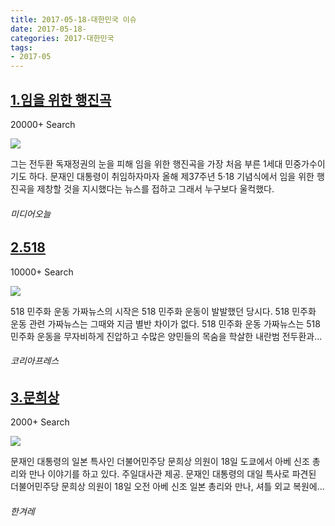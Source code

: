 ```yaml
---
title: 2017-05-18-대한민국 이슈
date: 2017-05-18-
categories: 2017-대한민국
tags: 
- 2017-05
---
```


[1.임을 위한 행진곡](http://www.mediatoday.co.kr/?mod=news&act=articleView&idxno=136929)
--

20000+ Search

![](http:)

그는 전두환 독재정권의 눈을 피해 임을 위한 행진곡을 가장 처음 부른 1세대 민중가수이기도 하다. 문재인 대통령이 취임하자마자 올해 제37주년 5·18 기념식에서 임을 위한 행진곡을 제창할 것을 지시했다는 뉴스를 접하고 그래서 누구보다 울컥했다.
###### 미디어오늘

[2.518](http://www.korea-press.com/news/articleView.html?idxno=88122)
--

10000+ Search

![](http:)

518 민주화 운동 가짜뉴스의 시작은 518 민주화 운동이 발발했던 당시다. 518 민주화 운동 관련 가짜뉴스는 그때와 지금 별반 차이가 없다. 518 민주화 운동 가짜뉴스는 518 민주화 운동을 무자비하게 진압하고 수많은 양민들의 목숨을 학살한 내란범 전두환과...
###### 코리아프레스

[3.문희상](http://www.hani.co.kr/arti/international/japan/795254.html)
--

2000+ Search

![](http:)

문재인 대통령의 일본 특사인 더불어민주당 문희상 의원이 18일 도쿄에서 아베 신조 총리와 만나 이야기를 하고 있다. 주일대사관 제공. 문재인 대통령의 대일 특사로 파견된 더불어민주당 문희상 의원이 18일 오전 아베 신조 일본 총리와 만나, 셔틀 외교 복원에...
###### 한겨레

